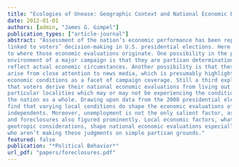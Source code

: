 ```yaml
---
title: "Ecologies of Unease: Geographic Context and National Economic Evaluations"
date: 2012-01-01
authors: [admin, "James G. Gimpel"]
publication_types: ["article-journal"]
abstract: "Assessment of the nation’s economic performance has been repeatedly
linked to voters’ decision-making in U.S. presidential elections. Here we inquire as
to where those economic evaluations originate. One possibility in the politicized
environment of a major campaign is that they are partisan determinations and do not
reflect actual economic circumstances. Another possibility is that these judgments
arise from close attention to news media, which is presumably highlighting national
economic conditions as a facet of campaign coverage. Still a third explanation is
that voters derive their national economic evaluations from living out their lives in
particular localities which may or may not be experiencing the conditions that affect
the nation as a whole. Drawing upon data from the 2008 presidential election, we
find that varying local conditions do shape the economic evaluations of political
independents. Moreover, unemployment is not the only salient factor, as fuel prices
and foreclosures also figured prominently. Local economic factors, what we call
geotropic considerations, shape national economic evaluations especially for those
who aren’t making these judgments on simple partisan grounds."
featured: false
publication: "*Political Behavior*"
url_pdf: "papers/foreclosures.pdf"
---
```


